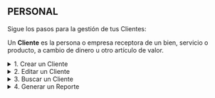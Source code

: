 ## **PERSONAL**

Sigue los pasos para la gestión de tus Clientes:  

Un **Cliente** es la persona o empresa receptora de un bien, servicio o producto, a cambio de dinero u otro artículo de valor.​​  

<details><summary class="text-primary">1. Crear un Cliente</summary>
        <p>1.1 En la esquina inferior derecha, haz clic en <b>Boton + Rojo</b></p>
        <p>1.2 Ingresa los Datos Generales. Los datos mínimos requeridos son (No. de Documento, Nombre, Apellido y Teléfono)</p>
        <p>*Puedes Buscar el Cliente o la Empresa por No. de Documento. (Selecciona el tipo de documento, digita el número de documento y haz clic en el icono de la lupa).</p>
        <p>1.3 Haz clic en el bóton <b>Guardar</b>.</p>
</details>

<details><summary class="text-primary">2. Editar un Cliente</summary>
        <p>2.1 Haz clic derecho sobre el Cliente y selecciona la opción <b>Editar</b>.</p>
        <p>2.2 Edita los campos requeridos del Cliente.</p>
        <p>2.3 Haz clic en le bóton <b>Guardar</b>.</p>
</details>

<details><summary class="text-primary">3. Buscar un Cliente</summary>
        <p>3.1 Haz clic en el icono <b>Buscar</b> (Accesos Directos).</p>
        <p>3.2 Digita la información en el campo por el que deseas buscar el Cliente.</p>
        <p>3.4 Visualiza la información en la lista General de Clientes.</p>
</details>

<details><summary class="text-primary">4. Generar un Reporte</summary>
        <p>4.1 Haz clic en el icono <b>Buscar</b> (Accesos Directos).</p>
        <p>4.2 Digita la información en el campo por el que deseas filtrar los Clientes si es necesario.</p>
        <p>4.3 Selecciona el tipo de Reporte a Generar (Baja Frecuencia, Duplicados x Documento, Master de Clientes).</p>
        <p>4.4 Haz clic en el bóton de la Impresora.</p>
        <p>4.5 Visualiza la información en la ventana <b>Vista Previa Informes</b>.</p>
</details>